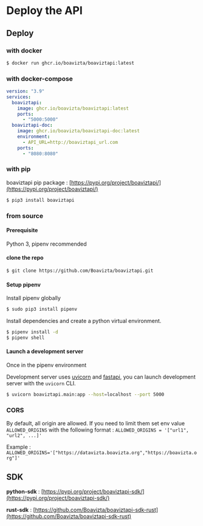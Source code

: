 # Deploy the API

## Deploy

### with docker

```bash 
$ docker run ghcr.io/boavizta/boaviztapi:latest
```

### with docker-compose

```yaml
version: "3.9"
services:
  boaviztapi:
    image: ghcr.io/boavizta/boaviztapi:latest
    ports:
      - "5000:5000"
  boaviztapi-doc:
    image: ghcr.io/boavizta/boaviztapi-doc:latest
    environment:
      - API_URL=http://boaviztapi_url.com
    ports:
      - "8080:8080"
```

### with pip

boaviztapi pip package : [https://pypi.org/project/boaviztapi/](https://pypi.org/project/boaviztapi/)

```bash
$ pip3 install boaviztapi
```

### from source

#### Prerequisite

Python 3, pipenv recommended

#### clone the repo

```bash
$ git clone https://github.com/Boavizta/boaviztapi.git
```

#### Setup pipenv

Install pipenv globally

```bash
$ sudo pip3 install pipenv
```

Install dependencies and create a python virtual environment.

```bash
$ pipenv install -d 
$ pipenv shell
```

#### Launch a development server

Once in the pipenv environment

Development server uses [uvicorn](https://www.uvicorn.org/) and [fastapi](https://fastapi.tiangolo.com/), you can launch development server with the `uvicorn` CLI.

```bash
$ uvicorn boaviztapi.main:app --host=localhost --port 5000
```

### CORS

By default, all origin are allowed. If you need to limit them set env value ```ALLOWED_ORIGINS``` with the following format : ```ALLOWED_ORIGINS = '["url1", "url2", ...]'```

Example : ```ALLOWED_ORIGINS='["https://datavizta.boavizta.org","https://boavizta.org"]'```



## SDK

**python-sdk** : [https://pypi.org/project/boaviztapi-sdk/](https://pypi.org/project/boaviztapi-sdk/)

**rust-sdk** : [https://github.com/Boavizta/boaviztapi-sdk-rust](https://github.com/Boavizta/boaviztapi-sdk-rust)